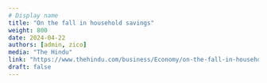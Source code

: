 ```yaml
---
# Display name
title: "On the fall in household savings"
weight: 800
date: 2024-04-22
authors: [admin, zico]
media: "The Hindu"
link: "https://www.thehindu.com/business/Economy/on-the-fall-in-household-savings/article68092017.ece"
draft: false
---
```


